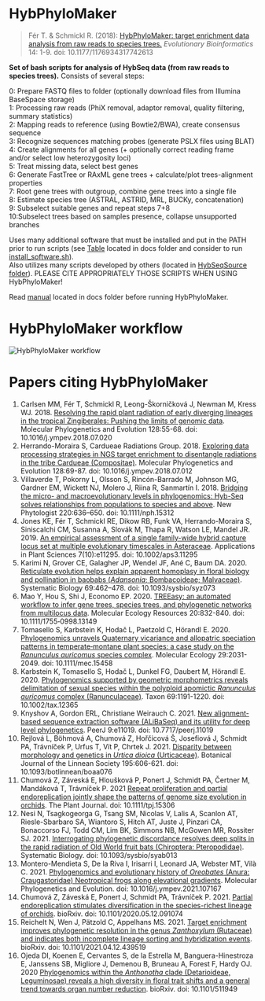 # HybPhyloMaker
   
> Fér T. & Schmickl R. (2018): [HybPhyloMaker: target enrichment data analysis from raw reads to species trees.](http://journals.sagepub.com/doi/10.1177/1176934317742613) *Evolutionary Bioinformatics* 14: 1-9. doi: 10.1177/1176934317742613  
   
**Set of bash scripts for analysis of HybSeq data (from raw reads to species trees).** Consists of several steps:   
  

0:  Prepare FASTQ files to folder (optionally download files from Illumina BaseSpace storage)  
1:  Processing raw reads (PhiX removal, adaptor removal, quality filtering, summary statistics)  
2:  Mapping reads to reference (using Bowtie2/BWA), create consensus sequence  
3:  Recognize sequences matching probes (generate PSLX files using BLAT)  
4:  Create alignments for all genes (+ optionally correct reading frame and/or select low heterozygosity loci)  
5:  Treat missing data, select best genes  
6:  Generate FastTree or RAxML gene trees + calculate/plot trees-alignment properties  
7:  Root gene trees with outgroup, combine gene trees into a single file  
8:  Estimate species tree (ASTRAL, ASTRID, MRL, BUCKy, concatenation)  
9:  Subselect suitable genes and repeat steps 7+8  
10:Subselect trees based on samples presence, collapse unsupported branches  
  
Uses many additional software that must be installed and put in the PATH prior to run scripts (see [Table](docs/HybPhyloMaker_software.pdf) located in docs folder and consider to run [install_software.sh](install_software.sh)).  
Also utilizes many scripts developed by others (located in [HybSeqSource folder](HybSeqSource)). PLEASE CITE APPROPRIATELY THOSE SCRIPTS WHEN USING HybPhyloMaker!  

Read [manual](docs/HybPhyloMaker_manual1.6.4.pdf) located in docs folder before running HybPhyloMaker.  

# HybPhyloMaker workflow
![HybPhyloMaker workflow](https://github.com/tomas-fer/HybPhyloMaker/blob/master/docs/HybPhyloMaker_workflow.png)

# Papers citing HybPhyloMaker
1. Carlsen MM, Fér T, Schmickl R, Leong-Škorničková J, Newman M, Kress WJ. 2018. [Resolving the rapid plant radiation of early diverging lineages in the tropical Zingiberales: Pushing the limits of genomic data](https://www.sciencedirect.com/science/article/pii/S1055790317309296). Molecular Phylogenetics and Evolution 128:55-68. doi: 10.1016/j.ympev.2018.07.020  
2. Herrando-Moraira S, Cardueae Radiations Group. 2018. [Exploring data processing strategies in NGS target enrichment to disentangle radiations in the tribe Cardueae (Compositae)](https://www.sciencedirect.com/science/article/pii/S1055790318302501). Molecular Phylogenetics and Evolution 128:69-87. doi: 10.1016/j.ympev.2018.07.012  
3. Villaverde T, Pokorny L, Olsson S, Rincón-Barrado M, Johnson MG, Gardner EM, Wickett NJ, Molero J, Riina R, Sanmartín I. 2018. [Bridging the micro- and macroevolutionary levels in phylogenomics: Hyb-Seq solves relationships from populations to species and above](https://nph.onlinelibrary.wiley.com/doi/abs/10.1111/nph.15312). New Phytologist 220:636–650. doi: 10.1111/nph.15312  
4. Jones KE, Fér T, Schmickl RE, Dikow RB, Funk VA, Herrando-Moraira S, Siniscalchi CM, Susanna A, Slovák M, Thapa R, Watson LE, Mandel JR. 2019. [An empirical assessment of a single family-wide hybrid capture locus set at multiple evolutionary timescales in Asteraceae](https://bsapubs.onlinelibrary.wiley.com/doi/full/10.1002/aps3.11295). Applications in Plant Sciences 7(10):e11295. doi: 10.1002/aps3.11295  
5. Karimi N, Grover CE, Galagher JP, Wendel JF, Ané C, Baum DA. 2020. [Reticulate evolution helps explain apparent homoplasy in floral biology and pollination in baobabs (_Adansonia_; Bombacoideae; Malvaceae)](https://academic.oup.com/sysbio/advance-article/doi/10.1093/sysbio/syz073/5613901). Systematic Biology 69:462–478. doi: 10.1093/sysbio/syz073  
6. Mao Y, Hou S, Shi J, Economo EP. 2020. [TREEasy: an automated workflow to infer gene trees, species trees, and phylogenetic networks from multilocus data](https://onlinelibrary.wiley.com/doi/abs/10.1111/1755-0998.13149). Molecular Ecology Resources 20:832-840. doi: 10.1111/1755‐0998.13149  
7. Tomasello S, Karbstein K, Hodač L, Paetzold C, Hörandl E. 2020. [Phylogenomics unravels Quaternary vicariance and allopatric speciation patterns in temperate‐montane plant species: a case study on the _Ranunculus auricomus_ species complex](https://doi.org/10.1111/mec.15458). Molecular Ecology 29:2031-2049. doi: 10.1111/mec.15458  
8. Karbstein K, Tomasello S, Hodač L, Dunkel FG, Daubert M, Hörandl E. 2020. [Phylogenomics supported by geometric morphometrics reveals delimitation of sexual species within the polyploid apomictic _Ranunculus auricomus_ complex (Ranunculaceae)](https://onlinelibrary.wiley.com/doi/full/10.1002/tax.12365). Taxon 69:1191-1220. doi: 10.1002/tax.12365  
9. Knyshov A, Gordon ERL, Christiane Weirauch C. 2021. [New alignment-based sequence extraction software (ALiBaSeq) and its utility for deep level phylogenetics](https://peerj.com/articles/11019/). PeerJ 9:e11019. doi: 10.7717/peerj.11019  
10. Rejlová L, Böhmová A, Chumová Z, Hořčicová Š, Josefiová J, Schmidt PA, Trávníček P, Urfus T, Vít P, Chrtek J. 2021. [Disparity between morphology and genetics in _Urtica dioica_ (Urticaceae)](https://academic.oup.com/botlinnean/article-abstract/195/4/606/5903206). Botanical Journal of the Linnean Society 195:606-621. doi: 10.1093/botlinnean/boaa076  
11. Chumová Z, Záveská E, Hloušková P, Ponert J, Schmidt PA, Čertner M, Mandáková T, Trávníček P. 2021 [Repeat proliferation and partial endoreplication jointly shape the patterns of genome size evolution in orchids](https://onlinelibrary.wiley.com/doi/full/10.1111/tpj.15306). The Plant Journal. doi: 10.1111/tpj.15306   
12. Nesi N, Tsagkogeorga G, Tsang SM, Nicolas V, Lalis A, Scanlon AT, Riesle-Sbarbaro SA, Wiantoro S, Hitch AT, Juste J, Pinzari CA, Bonaccorso FJ,  Todd CM, Lim BK,  Simmons NB, McGowen MR, Rossiter SJ. 2021. [Interrogating phylogenetic discordance resolves deep splits in the rapid radiation of Old World fruit bats (Chiroptera: Pteropodidae)](https://academic.oup.com/sysbio/advance-article/doi/10.1093/sysbio/syab013/6161783). Systematic Biology. doi: 10.1093/sysbio/syab013  
13. Montero-Mendieta S, De la Riva I, Irisarri I, Leonard JA, Webster MT, Vilà C. 2021. [Phylogenomics and evolutionary history of _Oreobates_ (Anura: Craugastoridae) Neotropical frogs along elevational gradients](https://www.sciencedirect.com/science/article/pii/S1055790321001007). Molecular Phylogenetics and Evolution. doi: 10.1016/j.ympev.2021.107167
14. Chumová Z,  Záveská E,  Ponert J,  Schmidt PA,  Trávníček P. 2021. [Partial endoreplication stimulates diversification in the species-richest lineage of orchids](https://www.biorxiv.org/content/10.1101/2020.05.12.091074v1.full). bioRxiv. doi: 10.1101/2020.05.12.091074  
15. Reichelt N, Wen J, Pätzold C, Appelhans MS. 2021. [Target enrichment improves phylogenetic resolution in the genus _Zanthoxylum_ (Rutaceae) and indicates both incomplete lineage sorting and hybridization events](https://www.biorxiv.org/content/10.1101/2021.04.12.439519v1.full). bioRxiv. doi: 10.1101/2021.04.12.439519  
16. Ojeda DI, Koenen E, Cervantes S, de la Estrella M, Banguera-Hinestroza E, Janssens SB, Migliore J, Demenou B, Bruneau A, Forest F, Hardy OJ. 2020 [Phylogenomics within the _Anthonotha_ clade (Detarioideae, Leguminosae) reveals a high diversity in floral trait shifts and a general trend towards organ number reduction](https://www.biorxiv.org/content/10.1101/511949v1.full). bioRxiv. doi: 10.1101/511949  
